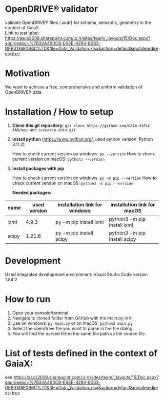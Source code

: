 # OpenDRIVE® validator
validate OpenDRIVE® files (.xodr) for schema, semantic, geometry in the context of GaiaX.  
Link to test tabel: https://ascs2008.sharepoint.com/:x:/r/sites/team/_layouts/15/Doc.aspx?sourcedoc=%7B32A490CB-E63E-4293-8063-DFB3136E0B6C%7D&file=Data_Validation.xlsx&action=default&mobileredirect=true

# Motivation
We want to achieve a free, comprehensive and uniform validation of OpenDRIVE® data

# Installation / How to setup

1. **Clone this git repository:** ``` git clone https://github.com/GAIA-X4PLC-AAD/map-and-scenario-data.git ```

2. **Install python** (https://www.python.org/, used python version: Python 3.11.2)

    How to check current version on windows: ```py --version```
    How to check current version on macOS: ```python3 --version```

3. **Install packages with pip**  

    How to check current version on windows: ```py -m pip --version```
    How to check current version on macOS: ```python3 -m pip --version```  

    **Needed packages:**
   
| name            | used version | installation link for windows     | installation link for macOS            |
|-----------------|--------------|-----------------------------------|----------------------------------------|
| lxml            | 4.9.3        | py -m pip install lxml            | python3 -m pip install lxml            |
| scipy           | 1.21.6       | py -m pip install scipy           | python3 -m pip install scipy           |

# Development
Used integrated development environment: Visual Studio Code version 1.84.2

# How to run
1. Open your console/terminal
2. Navigate to cloned folder from GitHub with the main.py in it
3. Use on windows: ```py main.py``` or on macOS: ```python3 main.py```
4. Select the openDrive file you want to parse in the file dialog.
5. You will find the parsed file in the same file path as the source file.


# List of tests defined in the context of GaiaX:
 see 
 https://ascs2008.sharepoint.com/:x:/r/sites/team/_layouts/15/Doc.aspx?sourcedoc=%7B32A490CB-E63E-4293-8063-DFB3136E0B6C%7D&file=Data_Validation.xlsx&action=default&mobileredirect=true